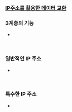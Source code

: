 ### [IP주소를 활용한 데이터 교환](https://www.youtube.com/watch?v=s5kIGnaNFvM)

### 3계층의 기능

- 

&nbsp;

### 일반적인 IP 주소

- 

&nbsp;

### 특수한 IP 주소

-